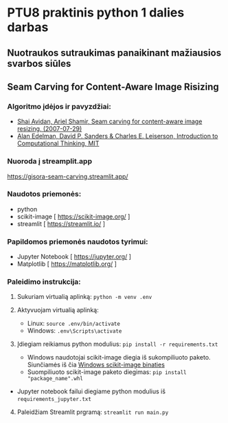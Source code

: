 # PTU8 praktinis python 1 dalies darbas

## Nuotraukos sutraukimas panaikinant mažiausios svarbos siūles
## Seam Carving for Content-Aware Image Risizing 

### Algoritmo įdėjos ir pavyzdžiai:
- [Shai Avidan, Ariel Shamir, Seam carving for content-aware image resizing, (2007-07-29)](https://dl.acm.org/doi/10.1145/1275808.1276390)
- [Alan Edelman, David P. Sanders & Charles E. Leiserson, Introduction to Computational Thinking, MIT](https://computationalthinking.mit.edu/Fall22/images_abstractions/seamcarving/)

### Nuoroda į streamplit.app

https://gisora-seam-carving.streamlit.app/

### Naudotos priemonės:
- python
- scikit-image [ https://scikit-image.org/ ]
- streamlit [ https://streamlit.io/ ]

### Papildomos priemonės naudotos tyrimui:
- Jupyter Notebook [ https://jupyter.org/ ]
- Matplotlib [ https://matplotlib.org/ ]

### Paleidimo instrukcija:
1. Sukuriam virtualią aplinką: ```python -m venv .env```
2. Aktyvuojam virtualią aplinką:
    - Linux: ```source .env/bin/activate```
    - Windows: ```.env\Scripts\activate```

3. Įdiegiam reikiamus python modulius: ```pip install -r requirements.txt```
    - Windows naudotojai scikit-image diegia iš sukompiliuoto paketo. Siunčiamės iš čia [Windows scikit-image binaties](https://www.lfd.uci.edu/~gohlke/pythonlibs/#scikit-image)
    - Suompiliuoto scikit-image paketo diegimas: ```pip install "package_name".whl```

- Jupyter notebook failui diegiame python modulius iš ```requirements_jupyter.txt```

4. Paleidžiam Streamlit prgramą: ```streamlit run main.py```



